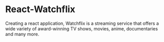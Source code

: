 # React-Watchflix
Creating a react application, Watchflix is a streaming service that offers a wide variety of award-winning TV shows, movies, anime, documentaries and many more.
